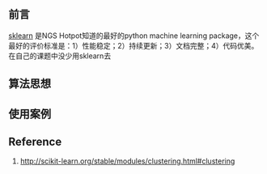 ## 前言 

[sklearn](http://scikit-learn.org/) 是NGS Hotpot知道的最好的python machine learning package，这个最好的评价标准是：1）性能稳定；2）持续更新；3）文档完整；4）代码优美。在自己的课题中没少用sklearn去  



## 算法思想   



## 



## 使用案例   



## Reference

1. http://scikit-learn.org/stable/modules/clustering.html#clustering
